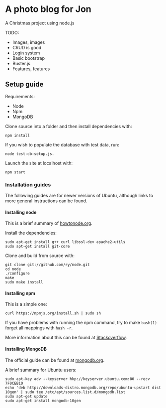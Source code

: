 A photo blog for Jon
====================
A Christmas project using node.js

TODO:

* Images, images
* CRUD is good
* Login system
* Basic bootstrap
* Buster.js
* Features, features

Setup guide
-----------
Requirements:

* Node
* Npm
* MongoDB

Clone source into a folder and then install dependencies with: 

```
npm install
```

If you wish to populate the database with test data, run: 

```
node test-db-setup.js.
```

Launch the site at localhost with:

```
npm start
```

### Installation guides

The following guides are for newer versions of Ubuntu, although links to more general instructions can be found.

#### Installing node

This is a brief summary of [howtonode.org](http://howtonode.org/how-to-install-nodejs).

Install the dependencies:

```
sudo apt-get install g++ curl libssl-dev apache2-utils
sudo apt-get install git-core
```

Clone and build from source with:

```
git clone git://github.com/ry/node.git
cd node
./configure
make
sudo make install
```

#### Installing npm

This is a simple one:

```
curl https://npmjs.org/install.sh | sudo sh
```

If you have problems with running the npm command, try to make `bash(1)` forget all mappings with `hash -r`.

More information about this can be found at [Stackoverflow](http://stackoverflow.com/questions/8935341/npm-wont-run-after-upgrade).

#### Installing MongoDB

The official guide can be found at [mongodb.org](http://docs.mongodb.org/manual/installation/).

A brief summary for Ubuntu users:

```
sudo apt-key adv --keyserver hkp://keyserver.ubuntu.com:80 --recv 7F0CEB10
echo 'deb http://downloads-distro.mongodb.org/repo/ubuntu-upstart dist 10gen' | sudo tee /etc/apt/sources.list.d/mongodb.list
sudo apt-get update
sudo apt-get install mongodb-10gen
```